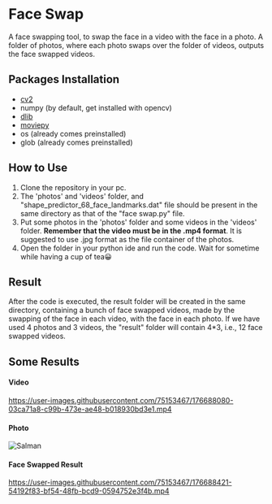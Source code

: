 # Face Swap
A face swapping tool, to swap the face in a video with the face in a photo. A folder of photos, where each photo swaps over the folder of videos, outputs the face swapped videos.

## Packages Installation
- [cv2](https://pypi.org/project/opencv-python/)
- numpy (by default, get installed with opencv)
- [dlib](https://medium.com/analytics-vidhya/how-to-install-dlib-library-for-python-in-windows-10-57348ba1117f)
- [moviepy](https://pypi.org/project/moviepy/)
- os (already comes preinstalled)
- glob (already comes preinstalled)

## How to Use
1. Clone the repository in your pc.
2. The 'photos' and 'videos' folder, and "shape_predictor_68_face_landmarks.dat" file should be present in the same directory as that of the "face swap.py" file.
3. Put some photos in the 'photos' folder and some videos in the 'videos' folder. **Remember that the video must be in the .mp4 format**. It is suggested to use .jpg format as the file container of the photos.
4. Open the folder in your python ide and run the code. Wait for sometime while having a cup of tea😀

## Result
After the code is executed, the result folder will be created in the same directory, containing a bunch of face swapped videos, made by the swapping of the face in each video, with the face in each photo. If we have used 4 photos and 3 videos, the "result" folder will contain 4*3, i.e., 12 face swapped videos.

## Some Results
#### Video
https://user-images.githubusercontent.com/75153467/176688080-03ca71a8-c99b-473e-ae48-b018930bd3e1.mp4
#### Photo
![Salman](https://user-images.githubusercontent.com/75153467/176688380-7c1495dd-13de-4048-a93b-5e05f974575c.jpeg)
#### Face Swapped Result
https://user-images.githubusercontent.com/75153467/176688421-54192f83-bf54-48fb-bcd9-0594752e3f4b.mp4
